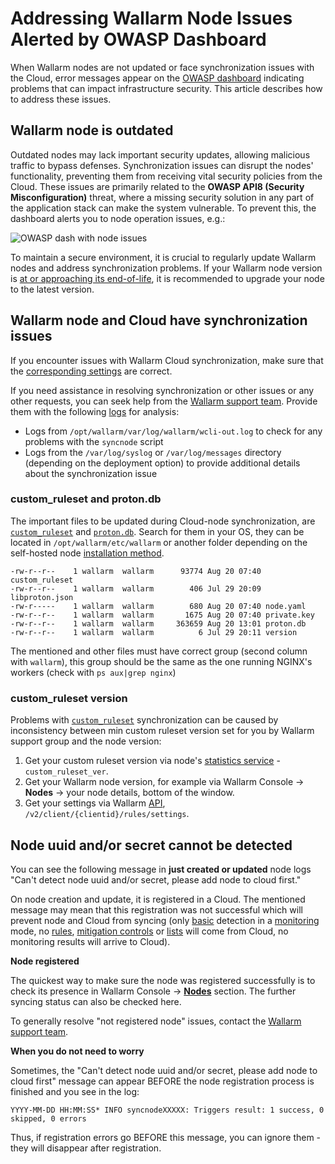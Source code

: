 # Addressing Wallarm Node Issues Alerted by OWASP Dashboard

When Wallarm nodes are not updated or face synchronization issues with the Cloud, error messages appear on the [OWASP dashboard](../user-guides/dashboards/owasp-api-top-ten.md) indicating problems that can impact infrastructure security. This article describes how to address these issues.

## Wallarm node is outdated

Outdated nodes may lack important security updates, allowing malicious traffic to bypass defenses. Synchronization issues can disrupt the nodes' functionality, preventing them from receiving vital security policies from the Cloud. These issues are primarily related to the **OWASP API8 (Security Misconfiguration)** threat, where a missing security solution in any part of the application stack can make the system vulnerable. To prevent this, the dashboard alerts you to node operation issues, e.g.:

![OWASP dash with node issues](../images/user-guides/dashboard/owasp-dashboard-node-issues.png)

To maintain a secure environment, it is crucial to regularly update Wallarm nodes and address synchronization problems. If your Wallarm node version is [at or approaching its end-of-life](../updating-migrating/versioning-policy.md#version-list), it is recommended to upgrade your node to the latest version.

## Wallarm node and Cloud have synchronization issues

If you encounter issues with Wallarm Cloud synchronization, make sure that the [corresponding settings](../admin-en/configure-cloud-node-synchronization-en.md) are correct.

If you need assistance in resolving synchronization or other issues or any other requests, you can seek help from the [Wallarm support team](mailto:support@wallarm.com). Provide them with the following [logs](../admin-en/configure-logging.md) for analysis:

* Logs from `/opt/wallarm/var/log/wallarm/wcli-out.log` to check for any problems with the `syncnode` script
* Logs from the `/var/log/syslog` or `/var/log/messages` directory (depending on the deployment option) to provide additional details about the synchronization issue

### custom_ruleset and proton.db

The important files to be updated during Cloud-node synchronization, are [`custom_ruleset`](../user-guides/rules/rules.md#ruleset-lifecycle) and [`proton.db`](../about-wallarm/protecting-against-attacks.md#basic-set-of-detectors). Search for them in your OS, they can be located in `/opt/wallarm/etc/wallarm` or another folder depending on the self-hosted node [installation method](../installation/supported-deployment-options.md).

```
-rw-r--r--    1 wallarm  wallarm      93774 Aug 20 07:40 custom_ruleset
-rw-r--r--    1 wallarm  wallarm        406 Jul 29 20:09 libproton.json
-rw-r-----    1 wallarm  wallarm        680 Aug 20 07:40 node.yaml
-rw-r--r--    1 wallarm  wallarm       1675 Aug 20 07:40 private.key
-rw-r--r--    1 wallarm  wallarm     363659 Aug 20 13:01 proton.db
-rw-r--r--    1 wallarm  wallarm          6 Jul 29 20:11 version
```

The mentioned and other files must have correct group (second column with `wallarm`), this group should be the same as the one running NGINX's workers (check with `ps aux|grep nginx`)

### custom_ruleset version

Problems with [`custom_ruleset`](../user-guides/rules/rules.md#ruleset-lifecycle) synchronization can be caused by inconsistency between min custom ruleset version set for you by Wallarm support group and the node version:

1. Get your custom ruleset version via node's [statistics service](../admin-en/configure-statistics-service.md#usage) - `custom_ruleset_ver`.
1. Get your Wallarm node version, for example via Wallarm Console → **Nodes** → your node details, bottom of the window.
1. Get your settings via Wallarm [API](../api/overview.md), `/v2/client/{clientid}/rules/settings`.

## Node uuid and/or secret cannot be detected

You can see the following message in **just created or updated** node logs "Can't detect node uuid and/or secret, please add node to cloud first."

On node creation and update, it is registered in a Cloud. The mentioned message may mean that this registration was not successful which will prevent node and Cloud from syncing (only [basic](../about-wallarm/protecting-against-attacks.md#basic-set-of-detectors) detection in a [monitoring](../admin-en/configure-wallarm-mode.md) mode, no [rules](../user-guides/rules/rules.md), [mitigation controls](../about-wallarm/mitigation-controls-overview.md) or [lists](../user-guides/ip-lists/overview.md) will come from Cloud, no monitoring results will arrive to Cloud).

**Node registered**

The quickest way to make sure the node was registered successfully is to check its presence in Wallarm Console → [**Nodes**](../user-guides/nodes/nodes.md) section. The further syncing status can also be checked here.

To generally resolve "not registered node" issues, contact the [Wallarm support team](https://support.wallarm.com/).

**When you do not need to worry**

Sometimes, the "Can't detect node uuid and/or secret, please add node to cloud first" message can appear BEFORE the node registration process is finished and you see in the log:

```
YYYY-MM-DD HH:MM:SS* INFO syncnodeXXXXX: Triggers result: 1 success, 0 skipped, 0 errors
```

Thus, if registration errors go BEFORE this message, you can ignore them - they will disappear after registration.
